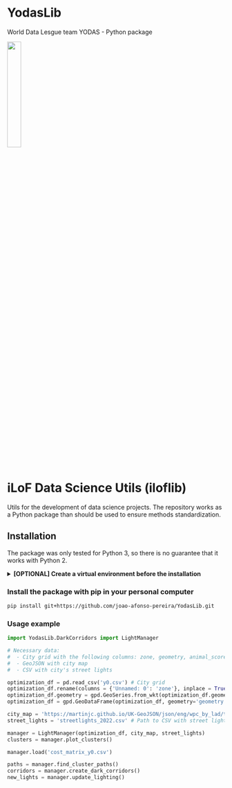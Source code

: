 # YodasLib
World Data Lesgue team YODAS - Python package

<img src="ýodas.png" width=25% height=25%>


# iLoF Data Science Utils (iloflib)

Utils for the development of data science projects. The repository works as a Python package than should be used to ensure methods standardization.

## Installation

The package was only tested for Python 3, so there is no guarantee that it works with Python 2.


<details>
    <summary><b>[OPTIONAL] Create a virtual environment before the installation</b></summary>

  
##### Windows
1 - Go to the project folder and open a Command Prompt

2 - Run the following command to create the virtual environment
```bash 
virtualenv <name of the virtual environment> 
```

3 - Activate the virtual environment with the following command (always in the creation folder)
```bash 
<name of virtual environment>\Scripts\activate.bat
```

##### Ubuntu
1 - Enter as root with the following command
```bash 
sudo -i
```  

2 - Go to the project folder and run the following command to create the virtual environment
```bash 
python3 -m venv <name of virtual environment>
```

3 - Activate the virtual environment with the following command (always in the creation folder)
```bash 
source <name of virtual environment>/bin/activate
```
</details>

### Install the package with pip in your personal computer
```bash 
pip install git+https://github.com/joao-afonso-pereira/YodasLib.git
```

### Usage example
```python 
import YodasLib.DarkCorridors import LightManager

# Necessary data:
#  - City grid with the following columns: zone, geometry, animal_score, human_score, contains_cluster, nearest_cluster, cluster_score
#  - GeoJSON with city map
#  - CSV with city's street lights

optimization_df = pd.read_csv('y0.csv') # City grid
optimization_df.rename(columns = {'Unnamed: 0': 'zone'}, inplace = True)
optimization_df.geometry = gpd.GeoSeries.from_wkt(optimization_df.geometry)
optimization_df = gpd.GeoDataFrame(optimization_df, geometry='geometry')

city_map = 'https://martinjc.github.io/UK-GeoJSON/json/eng/wpc_by_lad/topo_E06000023.json' # Path to geojson with city map
street_lights = 'streetlights_2022.csv' # Path to CSV with street lights

manager = LightManager(optimization_df, city_map, street_lights)
clusters = manager.plot_clusters()

manager.load('cost_matrix_y0.csv')

paths = manager.find_cluster_paths()
corridors = manager.create_dark_corridors()
new_lights = manager.update_lighting()
```